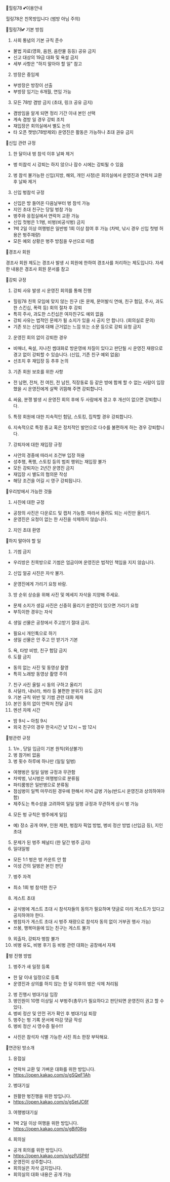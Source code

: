 🌈힐링78 💕이용안내

 힐링78은 친목방입니다 (썸방 아님 주의)


🌈힐링78💕 기본 방침

 1. 사회 통념의 기본 규칙 준수
  - 불법 자료(영화, 음원, 음란물 등등) 공유 금지
  - 신고 대상의 19금 대화 및 욕설 금지
  - 세부 사항은 "하지 말아야 할 일" 참고

 2. 방장은 중임제
  - 부방장은 방장이 선출
  - 부방장 임기는 6개월, 연임 가능

 3. 모든 78방 겸방 금지 (초대, 링크 공유 금지)
  - 겸방임을 알게 되면 정리 기간 이내 본인 선택
  - 계속 겸방 일 경우 강퇴 조치
  - 재입장은 회의실에서 별도 논의 
  - 타 오픈 챗방(78방제외) 운영진은 활동은 가능하나 초대 권유 금지


🌈신입 관련 규정

 1. 한 달이내 벙 참석 이후 날짜 제거
  - 벙 미참석 시 강퇴는 하지 않으나 잠수 시에는 강퇴될 수 있음

 2. 벙 참석 불가능한 신입(지방, 해외, 개인 사정)은 회의실에서 운영진과 연락처 교환 후 날짜 제거 

 3. 신입 벙참석 규정
  - 신입은 방 들어온 다음날부터 벙 참석 가능
  - 지인 초대 친구는 당일 벙참 가능
  - 벙주와 응접실에서 연락처 교환 가능
  - 신입 첫벙은 1:1벙, 비벙(비공식벙) 금지
  - 1박 2일 이상 여행벙은 일반벙 1회 이상 참여 후 가능 (차박, 낚시 경우 신입 첫벙 허용은 벙주재량)
  - 모든 예외 상황은 벙주 방침을 우선으로 따름


🌈경조사 회원

경조사 회원 제도는 경조사 발생 시 회원에 한하여 경조사를 처리하는 제도입니다.
자세한 내용은 경조사 회원 문서를 참고


🌈강퇴 규정

 1. 강퇴 사유 발생 시 운영진 회의를 통해 진행
  -  힐링78 친목 모임에 맞지 않는 친구 (돈 문제, 문어발식 연애, 친구 험담, 주사, 과도한 스킨십, 폭력 등) 회의 절차 후 강퇴 
  - 특히 주사, 과도한 스킨십은 여자친구도 예외 없음
  - 강퇴 사유는 법적인 문제가 될 소지가 있을 시 공지 안 합니다. (회의실로 문의)
  - 기존 또는 신입에 대해 근거없는 느낌 또는 소문 등으로 강퇴 요청 금지

 2. 운영진 회의 없이 강퇴한 경우
  - 비매너, 욕설, 지나친 썸대화로 방운영에 차질이 있다고 판단될 시 운영진 재량으로 경고 없이 강퇴할 수 있습니다. (신입, 기존 친구 예외 없음)
  - 선조치 후 재입장 등 추후 논의

 3. 기존 회원 보호를 위한 사항
  - 전 남편, 전처, 전 여친, 전 남친, 직장동료 등 같은 방에 함께 할 수 없는 사람이 입장했을 시 운영진에게 살짝 귀띔해 주면 강퇴합니다.

 4. 싸움, 분쟁 발생 시 운영진 회의 후에 두 사람에게 경고 후 개선이 없으면 강퇴합니다.

 5. 특정 회원에 대한 지속적인 험담, 스토킹, 집착할 경우 강퇴합니다.

 6. 지속적으로 특정 종교 혹은 정치적인 발언으로 다수를 불편하게 하는 경우 강퇴합니다.  

 7. 강퇴자에 대한 재입장 규정
  - 사안의 경중에 따라서 조건부 입장 허용
  - 성추행, 폭행, 스토킹 등의 범죄 행위는 재입장 불가
  - 모든 강퇴자는 2년간 운영진 금지
  - 재입장 시 별도의 협의문 작성
  - 해당 조건을 어길 시 영구 강퇴됩니다.


🌈우리방에서 가능한 것들

 1. 사진에 대한 규정
  - 공창의 사진은 다운로드 및 캡처 가능함. 따라서 올려도 되는 사진만 올리기.
  - 운영진은 요청이 없는 한 사진을 삭제하지 않습니다.
 2. 지인 초대 환영


🌈하지 말아야 할 일

 1. 기썸 금지
  - 우리방은 친목방으로 기썸은 엄금이며 운영진은 법적인 책임을 지지 않습니다.
 2. 신입 얼공 사진은 자삭 불가.
  - 운영진에게 가리기 요청 바람. 
 3. 방 순위 상승을 위해 사진 및 메세지 자삭을 지양해 주세요.
  - 문제 소지가 생길 사진은 신중히 올리기 운영진이 있으면 가리기 요청
  - 부득이한 경우는 자삭
 4. 생일 선물은 공창에서 주고받기 절대 금지.
  - 필요시 개인톡으로 하기
  - 생일 선물은 안 주고 안 받기가 기본
 5. 욕, 타방 비방, 친구 험담 금지
 6. 도촬 금지
  - 동의 없는 사진 및 동영상 촬영
  - 특히 노래방 동영상 촬영 주의
 7. 친구 사진 올릴 시 동의 구하고 올리기
 8. 사달라, 내놔라, 쏴라 등 불편한 분위기 유도 금지
 9. 기본 규칙 위반 및 기썸 관련 대화 제재 
 10. 본인 동의 없이 연락처 전달 금지
 11. 멘션 자제 시간
  - 밤 9시 ~ 아침 9시
  - 외국 친구의 경우 한국시간 낮 12시 ~ 밤 12시


🌈벙관련 규정

 1. 1/n , 당일 입금이 기본 원칙(외상불가)
 2. 벙 참가비 없음
 3. 벙 횟수 하루에 하나만 (일일 일벙)
  - 여행벙은 일일 일벙 규정과 무관함
  - 차박벙, 낚시벙은 여행벙으로 분류됨 
  - 파티룸벙은 일반벙으로 분류됨
  - 점심벙이 일찍 마무리된 경우에 한해서 저녁 급벙 가능(반드시 운영진과 상의하여야 함)
  - 제주도는 특수성을 고려하여 일일 일벙 규정과 무관하게 상시 벙 가능 
 4. 모든 벙 규칙은 벙주에게 일임
  - 예) 장소 공개 여부, 인원 제한, 벙참자 픽업 방법, 벙비 정산 방법 (선입금 등), 지인 초대
 5. 문제가 된 벙주 페널티 (한 달간 벙주 금지) 
 6. 일대일벙
  - 모든 1:1 벙은 벙 카운트 안 함
  - 이성 간의 일벙은 본인 판단
 7. 벙주 자격
  - 최소 1회 벙 참석한 친구
 8. 게스트 초대
  - 공식벙에 게스트 초대 시 참석자들의 동의가 필요하며  댓글로 미리 게스트가 있다고 공지하여야 한다. 
  - 벙참자가 게스트 초대 시 벙주 재량으로 참석자 동의 없이 거부권 행사 가능)
  - 쓰봉, 행복마을에 있는 친구는 게스트 불가
 9. 외출자, 강퇴자 벙참 불가
 10. 비벙 유도, 비벙 후기 등 비벙 관련 대화는 공창에서 자제


🌈벙 진행 방법

 1. 벙주가 새 일정 등록
  - 한 달 이내 일정으로 등록
  - 운영진과 상의를 하지 않는 한 달 이후의 벙은 삭제 처리됨
 2. 벙 진행시 벙대기실 입장
 3. 벙인원이 10명 이상일 시 부벙주(총무)가 필요하다고 판단되면 운영진이 권고 할 수 있다.
 4. 벙비 정산 및 안전 귀가 확인 후 벙대기실 퇴장
 5. 벙주는 벙 기록 문서에 마감 댓글 작성
 6. 벙비 정산 시 영수증 필수!!!
  - 사진은 참석자 식별 가능한 사진 최소 한장 부탁해요.


🌈연관된 방소개

 1. 응접실
  - 연락처 교환 및 가벼운 대화를 위한 방입니다.
  - https://open.kakao.com/o/gSQeF1Ah

 2. 벙대기실
  - 원활한 벙진행을 위한 방입니다.
  - https://open.kakao.com/o/gSetJC6f

 3. 여행벙대기실
  - 1박 2일 이상 여행을 위한 방입니다.
  - https://open.kakao.com/o/gBif08jg
 
 4. 회의실
  - 공개 회의를 위한 방입니다.
  - https://open.kakao.com/o/gzPJSP6f
  - 운영진이 상주합니다. 
  - 회의실은 자삭 금지입니다.
  - 회의실의 대화 내용은 공개 가능
